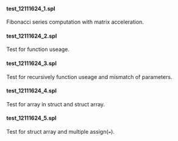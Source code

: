 #### test_12111624_1.spl

Fibonacci series computation with matrix acceleration.

#### test_12111624_2.spl

Test for function useage.

#### test_12111624_3.spl

Test for recursively function useage and mismatch of parameters.

#### test_12111624_4.spl

Test for array in struct and struct array.

#### test_12111624_5.spl

Test for struct array and multiple assign(`=`).